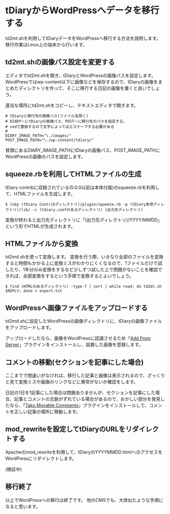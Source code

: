 
tDiaryからWordPressへデータを移行する
=====================================

td2mt.shを利用してtDiaryデータをWordPressへ移行する方法を説明します。
移行作業はLinux上の端末から行います。


td2mt.shの画像パス設定を変更する
--------------------------------

エディタでtd2mt.shを開き、tDiaryとWordPressの画像パスを設定します。
WordPressではwp-content以下に画像などを保存するので、tDiaryの画像をまとめたディレクトリを作って、そこに移行する日記の画像を置くと良いでしょう。

適当な場所にtd2mt.shをコピーし、テキストエディタで開きます。

    # tDiaryと移行先の画像パス(ファイル名除く)
    # DIARY〜にtDiaryの画像パス、POST〜に移行先のパスを指定する。
    # sedで置換するので文字によってはエスケープする必要がある
    #
    DIARY_IMAGE_PATH="\./images/"
    POST_IMAGE_PATH="\./wp-content/tdiary/"

冒頭にあるDIARY_IMAGE_PATHにtDiaryの画像パス、POST_IMAGE_PATHにWordPressの画像のパスを設定します。


squeeze.rbを利用してHTMLファイルの生成
---------------------------------------

tDiary contribに収録されている(5.0.0以前は本体付属)のsqueeze.rbを利用して、HTMLファイルを生成します。

    $ ruby (tDiary Contribディレクトリ)/plugin/squeeze.rb -p (tDiary本体ディレクトリ)/lib/ -c (tdiary.confのあるディレクトリ) (出力先ディレクトリ)

変換が終わると出力先ディレクトリに「(出力先ディレクトリ)/YYYY/MMDD」という形でHTMLが生成されます。


HTMLファイルから変換
--------------------

td2md.shを使って変換します。
変換を行う際、いきなり全部のファイルを変換すると時間もかかる上に変換ミスがわかりにくくなるので、1ファイルだけで試したり、1年分のみ変換をするなど少しずつ試した上で問題がないことを確認できれば、全部変換をするという手順で変換するとよいでしょう。

    $ find (HTMLのあるディレクトリ) -type f | sort | while read; do td2mt.sh $REPLY; done > export.txt


WordPressへ画像ファイルをアップロードする
----------------------------------------

td2md.shに設定したWordPressの画像ディレクトリに、tDiaryの画像ファイルをアップロードします。

アップロードしたなら、画像をWordPressに認識させるため「[Add From Server](https://wordpress.org/plugins/add-from-server/)」プラグインをインストールし、設置した画像を登録します。


コメントの移動(セクションを記事にした場合)
------------------------------------------

ここまでで間違いがなければ、移行した記事と画像は表示されるので、ざっくりと見て変換ミスや画像のリンクなどに異常がないか確認をします。

日記の1日を1記事にした場合は問題ありませんが、セクションを記事にした場合、記事とコメントの文脈がずれている場合があるので、おかしい部分を発見したなら、「[Tako Movable Comments](https://wordpress.org/plugins/tako-movable-comments/)」プラグインをインストールして、コメントを正しい記事の場所に移動します。


mod_rewriteを設定してtDiaryのURLをリダイレクトする
--------------------------------------------------

Apacheのmod_rewriteを利用して、tDiaryのYYYYMMDD.htmlへのアクセスをWordPressにリダイレクトします。

(検証中)


移行終了
--------

以上でWordPressへの移行は終了です。
他のCMSでも、大体似たような手順になると思います。
